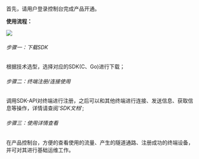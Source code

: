 首先，请用户登录控制台完成产品开通。

**使用流程：**

![](../../../../image/Edge-Network-Tunnel/Quick-Start.png)

###### 步骤一：下载SDK

根据技术选型，选择对应的SDK(C、Go)进行下载；

###### 步骤二：终端注册/连接使用

调用SDK-API对终端进行注册，之后可以和其他终端进行连接、发送信息、获取信息等操作，详情请查阅'*SDK文档*';

###### 步骤三：使用详情查看

在产品控制台，方便的查看使用的流量、产生的隧道通路、注册成功的终端设备，并可对其进行基础运维工作。

